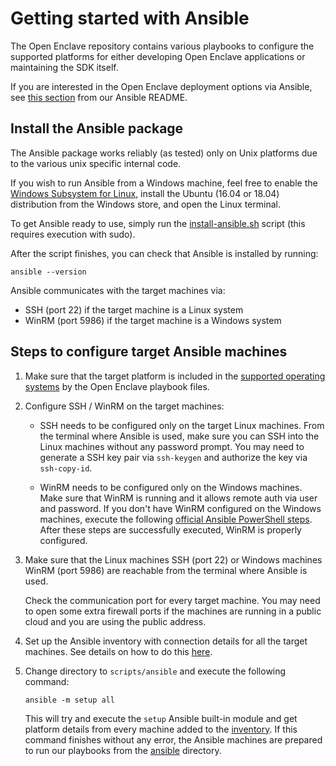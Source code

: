 # Getting started with Ansible

The Open Enclave repository contains various playbooks to configure the supported platforms for either developing Open Enclave applications or maintaining the SDK itself.

If you are interested in the Open Enclave deployment options via Ansible, see [this section](https://github.com/Microsoft/openenclave/tree/master/scripts/ansible#open-enclave-deployment-options-via-ansible) from our Ansible README.

## Install the Ansible package

The Ansible package works reliably (as tested) only on Unix platforms due to the various unix specific internal code.

If you wish to run Ansible from a Windows machine, feel free to enable the [Windows Subsystem for Linux](https://docs.microsoft.com/en-us/windows/wsl/install-win10), install the Ubuntu (16.04 or 18.04) distribution from the Windows store, and open the Linux terminal.

To get Ansible ready to use, simply run the [install-ansible.sh](/scripts/ansible/install-ansible.sh) script (this requires execution with sudo).

After the script finishes, you can check that Ansible is installed by running:

```
ansible --version
```

Ansible communicates with the target machines via:

* SSH (port 22) if the target machine is a Linux system
* WinRM (port 5986) if the target machine is a Windows system

## Steps to configure target Ansible machines

1. Make sure that the target platform is included in the [supported operating systems](https://github.com/Microsoft/openenclave/blob/master/scripts/ansible/README.md#supported-platforms-by-the-ansible-playbooks) by the Open Enclave playbook files.

2. Configure SSH / WinRM on the target machines:

    * SSH needs to be configured only on the target Linux machines. From the terminal where Ansible is used, make sure you can SSH into the Linux machines without any password prompt. You may need to generate a SSH key pair via `ssh-keygen` and authorize the key via `ssh-copy-id`.

    * WinRM needs to be configured only on the Windows machines. Make sure that WinRM is running and it allows remote auth via user and password. If you don't have WinRM configured on the Windows machines, execute the following [official Ansible PowerShell steps](https://docs.ansible.com/ansible/latest/user_guide/windows_setup.html#winrm-setup). After these steps are successfully executed, WinRM is properly configured.

3. Make sure that the Linux machines SSH (port 22) or Windows machines WinRM (port 5986) are reachable from the terminal where Ansible is used.

    Check the communication port for every target machine. You may need to open some extra firewall ports if the machines are running in a public cloud and you are using the public address.

4. Set up the Ansible inventory with connection details for all the target machines. See details on how to do this [here](/scripts/ansible/inventory).

5. Change directory to `scripts/ansible` and execute the following command:

    ```
    ansible -m setup all
    ```

    This will try and execute the `setup` Ansible built-in module and get platform details from every machine added to the [inventory](/scripts/ansible/inventory). If this command finishes without any error, the Ansible machines are prepared to run our playbooks from the [ansible](/scripts/ansible) directory.
